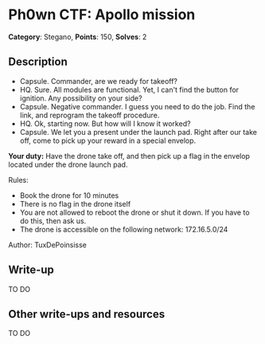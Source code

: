 # Ph0wn CTF: Apollo mission

**Category**: Stegano, **Points**: 150, **Solves**: 2

## Description


-    Capsule. Commander, are we ready for takeoff?
-    HQ. Sure. All modules are functional. Yet, I can't find the button for ignition. Any possibility on your side?
-    Capsule. Negative commander. I guess you need to do the job. Find the link, and reprogram the takeoff procedure.
-    HQ. Ok, starting now. But how will I know it worked?
-    Capsule. We let you a present under the launch pad. Right after our take off, come to pick up your reward in a special envelop.

**Your duty:**
Have the drone take off, and then pick up a flag in the envelop located under the drone launch pad.

Rules:

-    Book the drone for 10 minutes
-    There is no flag in the drone itself
-    You are not allowed to reboot the drone or shut it down. If you have to do this, then ask us.
-    The drone is accessible on the following network: 172.16.5.0/24

Author: TuxDePoinsisse


## Write-up

TO DO

## Other write-ups and resources

TO DO
